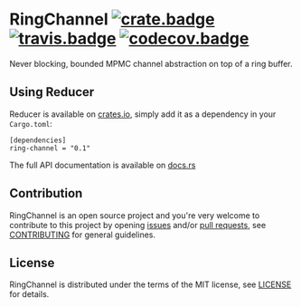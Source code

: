 # RingChannel [![crate.badge]][crate.home] [![travis.badge]][travis.home] [![codecov.badge]][codecov.home]

Never blocking, bounded MPMC channel abstraction on top of a ring buffer.

## Using Reducer

Reducer is available on [crates.io][crate.home], simply add it as a dependency in your `Cargo.toml`:

```
[dependencies]
ring-channel = "0.1"
```

The full API documentation is available on [docs.rs]

## Contribution

RingChannel is an open source project and you're very welcome to contribute to this project by
opening [issues] and/or [pull requests][pulls], see [CONTRIBUTING][CONTRIBUTING] for general
guidelines.

## License

RingChannel is distributed under the terms of the MIT license, see [LICENSE] for details.

[crate.badge]:      https://meritbadge.herokuapp.com/ring-channel
[crate.home]:       https://crates.io/crates/ring-channel

[travis.home]:      https://travis-ci.org/brunocodutra/ring-channel
[travis.badge]:     https://travis-ci.org/brunocodutra/ring-channel.svg?branch=master

[codecov.home]:     https://codecov.io/gh/brunocodutra/ring-channel
[codecov.badge]:    https://codecov.io/gh/brunocodutra/ring-channel/branch/master/graph/badge.svg

[docs.rs]:          https://docs.rs/ring-channel

[issues]:           https://github.com/brunocodutra/ring-channel/issues
[pulls]:            https://github.com/brunocodutra/ring-channel/pulls

[LICENSE]:          https://github.com/brunocodutra/ring-channel/blob/master/LICENSE
[CONTRIBUTING]:     https://github.com/brunocodutra/ring-channel/blob/master/CONTRIBUTING.md
